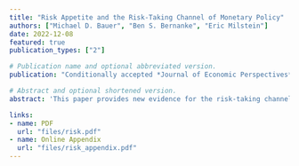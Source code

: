 ```yaml
---
title: "Risk Appetite and the Risk-Taking Channel of Monetary Policy"
authors: ["Michael D. Bauer", "Ben S. Bernanke", "Eric Milstein"]
date: 2022-12-08
featured: true
publication_types: ["2"]

# Publication name and optional abbreviated version.
publication: "Conditionally accepted *Journal of Economic Perspectives*"

# Abstract and optional shortened version.
abstract: 'This paper provides new evidence for the risk-taking channel of monetary policy, using a new index of risk appetite, event-study analysis, and an SVAR with two external instruments. We document large effects of monetary policy on financial markets and the macroeconomy that are transmitted through changes in risk appetite and risk-taking.'

links:
- name: PDF
  url: "files/risk.pdf"
- name: Online Appendix
  url: "files/risk_appendix.pdf"
---
```

